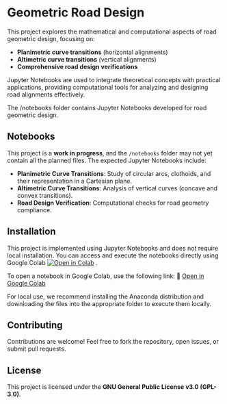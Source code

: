 # Geometric Road Design

This project explores the mathematical and computational aspects of road geometric design, focusing on:

- **Planimetric curve transitions** (horizontal alignments)  
- **Altimetric curve transitions** (vertical alignments)  
- **Comprehensive road design verifications**  

Jupyter Notebooks are used to integrate theoretical concepts with practical applications, providing computational tools for analyzing and designing road alignments effectively.

The /notebooks folder contains Jupyter Notebooks developed for road geometric design.


## Notebooks

This project is a **work in progress**, and the `/notebooks` folder may not yet contain all the planned files. The expected Jupyter Notebooks include:  

- **Planimetric Curve Transitions**: Study of circular arcs, clothoids, and their representation in a Cartesian plane.
- **Altimetric Curve Transitions**: Analysis of vertical curves (concave and convex transitions).  
- **Road Design Verification**: Computational checks for road geometry compliance.  


## Installation

This project is implemented using Jupyter Notebooks and does not require local installation. You can access and execute the notebooks directly using Google Colab [![Open in Colab](https://colab.research.google.com/assets/colab-badge.svg)](https://colab.research.google.com/)
.

To open a notebook in Google Colab, use the following link: 🔗 [Open in Google Colab](https://colab.research.google.com/github/FraJoMen/GeometricRoadDesign)


For local use, we recommend installing the Anaconda distribution and downloading the files into the appropriate folder to execute them locally.

## Contributing

Contributions are welcome! Feel free to fork the repository, open issues, or submit pull requests.  

## License

This project is licensed under the **GNU General Public License v3.0 (GPL-3.0)**.  
